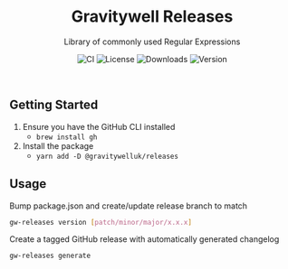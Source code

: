<h1 align="center">Gravitywell Releases</h1>
<p align="center">Library of commonly used Regular Expressions</p>
<p align="center">
  <img src="https://img.shields.io/github/workflow/status/GravitywellUK/packages/CI/master" alt="CI" />
  <img src="https://img.shields.io/github/license/gravitywelluk/packages" alt="License" />
  <img src="https://img.shields.io/npm/dm/@gravitywelluk/releases" alt="Downloads" />
  <img src="https://img.shields.io/npm/v/@gravitywelluk/releases" alt="Version" />
</p>
<br />

## Getting Started

1. Ensure you have the GitHub CLI installed
    - `brew install gh`
2. Install the package
    - `yarn add -D @gravitywelluk/releases`

## Usage

Bump package.json and create/update release branch to match
```bash
gw-releases version [patch/minor/major/x.x.x]
```

Create a tagged GitHub release with automatically generated changelog
```bash
gw-releases generate
```
